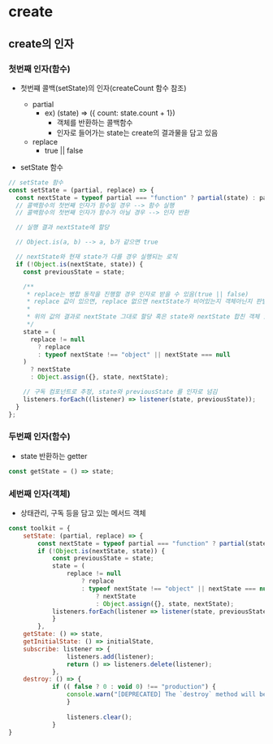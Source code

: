 # create

## create의 인자

### 첫번째 인자(함수)

- 첫번쨰 콜백(setState)의 인자(createCount 함수 참조)
    - partial
        - ex) (state) => ({ count: state.count + 1})
            - 객체를 반환하는 콜백함수
            - 인자로 들어가는 state는 create의 결과물을 담고 있음
    - replace
        - true || false

- setState 함수

```js
// setState 함수
const setState = (partial, replace) => {
  const nextState = typeof partial === "function" ? partial(state) : partial;
  // 콜백함수의 첫번째 인자가 함수일 경우 --> 함수 실행
  // 콜백함수의 첫번째 인자가 함수가 아닐 경우 --> 인자 반환

  // 실행 결과 nextState에 할당

  // Object.is(a, b) --> a, b가 같으면 true

  // nextState와 현재 state가 다를 경우 실행되는 로직
  if (!Object.is(nextState, state)) {
    const previousState = state;

    /**
     * replace는 병합 동작을 진행할 경우 인자로 받을 수 있음(true || false)
     * replace 값이 있으면, replace 없으면 nextState가 비어있는지 객체아닌지 판별
     * 
     * 위의 값의 결과로 nextState 그대로 할당 혹은 state와 nextState 합친 객체 할당
     */ 
    state = (
      replace != null
        ? replace
        : typeof nextState !== "object" || nextState === null
    )
      ? nextState
      : Object.assign({}, state, nextState);

    // 구독 컴포넌트로 추정, state와 previousState 를 인자로 넘김
    listeners.forEach((listener) => listener(state, previousState));
  }
};
```

### 두번째 인자(함수)

- state 반환하는 getter

```js
const getState = () => state;
```

### 세번째 인자(객체)

- 상태관리, 구독 등을 담고 있는 메서드 객체

```js
const toolkit = {
    setState: (partial, replace) => {
        const nextState = typeof partial === "function" ? partial(state) : partial;
        if (!Object.is(nextState, state)) {
            const previousState = state;
            state = (
                replace != null
                    ? replace
                    : typeof nextState !== "object" || nextState === null)
                        ? nextState
                        : Object.assign({}, state, nextState);
            listeners.forEach(listener => listener(state, previousState));
            }
        },
    getState: () => state,
    getInitialState: () => initialState,
    subscribe: listener => {
                listeners.add(listener);
                return () => listeners.delete(listener);
            },
    destroy: () => {
            if (( false ? 0 : void 0) !== "production") {
                console.warn("[DEPRECATED] The `destroy` method will be unsupported in a future version. Instead use unsubscribe function returned by subscribe. Everything will be garbage-collected if store is garbage-collected.");
                }
                
                listeners.clear();
            }
}
```
